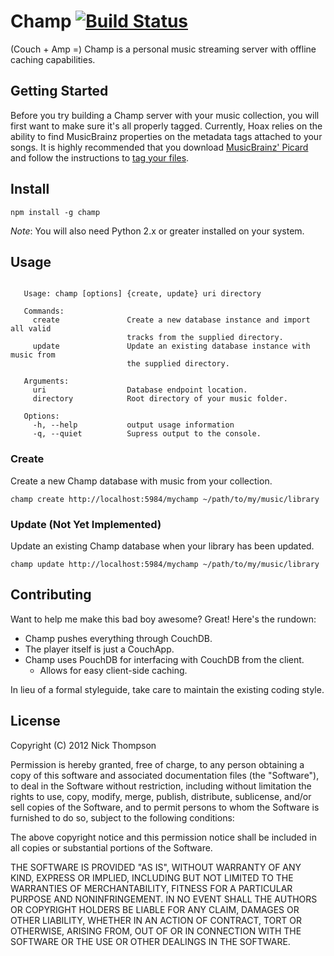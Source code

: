 # Champ [![Build Status](https://secure.travis-ci.org/nick-thompson/champ.png?branch=master)](http://travis-ci.org/nick-thompson/champ)
(Couch + Amp =) Champ is a personal music streaming server with offline caching capabilities.

## Getting Started
Before you try building a Champ server with your music collection, you
will first want to make sure it's all properly tagged. Currently, Hoax
relies on the ability to find MusicBrainz properties on the metadata tags
attached to your songs. It is highly recommended that you download
[MusicBrainz' Picard](http://beta.musicbrainz.org/doc/MusicBrainz_Picard) and
follow the instructions to
[tag your files](http://beta.musicbrainz.org/doc/How_to_Tag_Files_With_Picard).

## Install
```
npm install -g champ
```
*Note*: You will also need Python 2.x or greater installed on your system.

## Usage
```

   Usage: champ [options] {create, update} uri directory

   Commands:
     create               Create a new database instance and import all valid
                          tracks from the supplied directory.
     update               Update an existing database instance with music from
                          the supplied directory.

   Arguments:
     uri                  Database endpoint location.
     directory            Root directory of your music folder.

   Options:
     -h, --help           output usage information
     -q, --quiet          Supress output to the console.

```

### Create
Create a new Champ database with music from your collection.
```
champ create http://localhost:5984/mychamp ~/path/to/my/music/library
```

### Update (Not Yet Implemented)
Update an existing Champ database when your library has been updated.
```
champ update http://localhost:5984/mychamp ~/path/to/my/music/library
```

## Contributing
Want to help me make this bad boy awesome? Great! Here's the rundown:

* Champ pushes everything through CouchDB.
* The player itself is just a CouchApp.
* Champ uses PouchDB for interfacing with CouchDB from the client.
    * Allows for easy client-side caching.

In lieu of a formal styleguide, take care to maintain the existing coding style.

## License
Copyright (C) 2012 Nick Thompson

Permission is hereby granted, free of charge, to any person obtaining a copy of 
this software and associated documentation files (the "Software"), to deal in 
the Software without restriction, including without limitation the rights to 
use, copy, modify, merge, publish, distribute, sublicense, and/or sell copies 
of the Software, and to permit persons to whom the Software is furnished to do 
so, subject to the following conditions:

The above copyright notice and this permission notice shall be included in all 
copies or substantial portions of the Software.

THE SOFTWARE IS PROVIDED "AS IS", WITHOUT WARRANTY OF ANY KIND, EXPRESS OR 
IMPLIED, INCLUDING BUT NOT LIMITED TO THE WARRANTIES OF MERCHANTABILITY, 
FITNESS FOR A PARTICULAR PURPOSE AND NONINFRINGEMENT. IN NO EVENT SHALL THE 
AUTHORS OR COPYRIGHT HOLDERS BE LIABLE FOR ANY CLAIM, DAMAGES OR OTHER 
LIABILITY, WHETHER IN AN ACTION OF CONTRACT, TORT OR OTHERWISE, ARISING FROM, 
OUT OF OR IN CONNECTION WITH THE SOFTWARE OR THE USE OR OTHER DEALINGS IN THE 
SOFTWARE.

